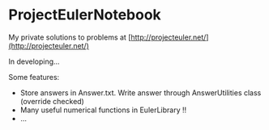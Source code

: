 ProjectEulerNotebook
====================

My private solutions to problems at [http://projecteuler.net/](http://projecteuler.net/)

In developing...

Some features: 
- Store answers in Answer.txt. Write answer through AnswerUtilities class (override checked)
- Many useful numerical functions in EulerLibrary !! 
- ...



